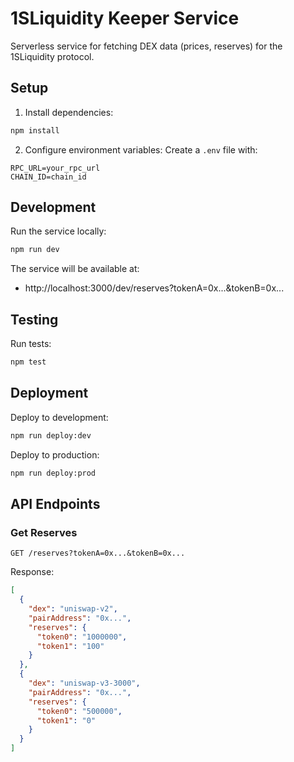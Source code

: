 # 1SLiquidity Keeper Service

Serverless service for fetching DEX data (prices, reserves) for the 1SLiquidity protocol.

## Setup

1. Install dependencies:
```bash
npm install
```

2. Configure environment variables:
Create a `.env` file with:
```
RPC_URL=your_rpc_url
CHAIN_ID=chain_id
```

## Development

Run the service locally:
```bash
npm run dev
```

The service will be available at:
- http://localhost:3000/dev/reserves?tokenA=0x...&tokenB=0x...

## Testing

Run tests:
```bash
npm test
```

## Deployment

Deploy to development:
```bash
npm run deploy:dev
```

Deploy to production:
```bash
npm run deploy:prod
```

## API Endpoints

### Get Reserves
```
GET /reserves?tokenA=0x...&tokenB=0x...
```

Response:
```json
[
  {
    "dex": "uniswap-v2",
    "pairAddress": "0x...",
    "reserves": {
      "token0": "1000000",
      "token1": "100"
    }
  },
  {
    "dex": "uniswap-v3-3000",
    "pairAddress": "0x...",
    "reserves": {
      "token0": "500000",
      "token1": "0"
    }
  }
]
``` 